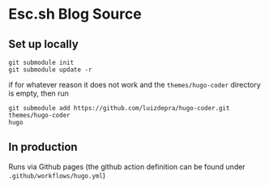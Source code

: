 # Esc.sh Blog Source


## Set up locally

```
git submodule init
git submodule update -r
```

if for whatever reason it does not work and the `themes/hugo-coder` directory is empty, then run

```
git submodule add https://github.com/luizdepra/hugo-coder.git themes/hugo-coder
hugo
```

## In production

Runs via Github pages (the github action definition can be found under `.github/workflows/hugo.yml`)
